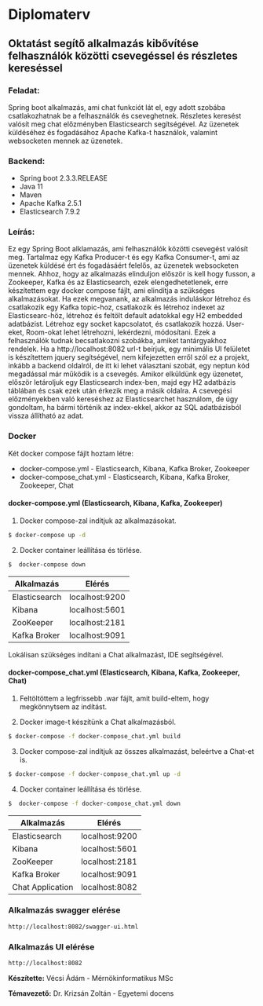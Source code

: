 # Diplomaterv
## Oktatást segítő alkalmazás kibővítése felhasználók közötti csevegéssel és részletes kereséssel

### Feladat:

Spring boot alkalmazás, ami chat funkciót lát el, egy adott szobába csatlakozhatnak be a felhasználók és cseveghetnek. Részletes keresést valósít meg chat előzményben Elasticsearch segítségével. Az üzenetek küldéséhez és fogadásához Apache Kafka-t használok, valamint websocketen mennek az üzenetek.

### Backend:
  - Spring boot 2.3.3.RELEASE
  - Java 11
  - Maven
  - Apache Kafka 2.5.1
  - Elasticsearch 7.9.2

### Leírás: 

Ez egy Spring Boot alklamazás, ami felhasználók közötti csevegést valósít meg. Tartalmaz egy Kafka Producer-t és egy Kafka Consumer-t, ami az üzenetek küldésé ért és fogadásáért felelős, az üzenetek websocketen mennek. Ahhoz, hogy az alkalmazás elinduljon először is kell hogy fusson, a Zookeeper, Kafka és az Elasticsearch, ezek elengedhetetlenek, erre készítettem egy docker compose fájlt, ami elindítja a szükséges alkalmazásokat. Ha ezek megvanank, az alkalmazás induláskor létrehoz és csatlakozik egy Kafka topic-hoz, csatlakozik és létrehoz indexet az Elasticsearc-höz, létrehoz és feltölt default adatokkal egy H2 embedded adatbázist. Létrehoz egy socket kapcsolatot, és csatlakozik hozzá. User-eket, Room-okat lehet létrehozni, lekérdezni, módosítani. Ezek a felhasználók tudnak becsatlakozni szobákba, amiket tantárgyakhoz rendelek. Ha a http://localhost:8082 url-t beírjuk, egy minimális UI felületet is készítettem jquery segítségével, nem kifejezetten erről szól ez a projekt, inkább a backend oldalról, de itt ki lehet választani szobát, egy neptun kód megadással már működik is a csevegés. Amikor elküldünk egy üzenetet, először letároljuk egy Elasticsearch index-ben, majd egy H2 adatbázis táblában és csak ezek után érkezik meg a másik oldalra. A csevegési előzményekben való kereséshez az Elasticsearchet használom, de úgy gondoltam, ha bármi történik az index-ekkel, akkor az SQL adatbázisból vissza állítható az adat.

### Docker

Két docker compose fájlt hoztam létre:
  - docker-compose.yml - Elasticsearch, Kibana, Kafka Broker, Zookeeper
  - docker-compose_chat.yml - Elasticsearch, Kibana, Kafka Broker, Zookeeper, Chat

#### docker-compose.yml (Elasticsearch, Kibana, Kafka, Zookeeper)

1. Docker compose-zal indítjuk az alkalmazásokat.
```sh
$ docker-compose up -d
```
2. Docker container leállítása és törlése.
```sh
$  docker-compose down 
```

| Alkalmazás | Elérés |
| ---------- | ------ |
| Elasticsearch | localhost:9200 |
| Kibana | localhost:5601 |
| ZooKeeper| localhost:2181 |
| Kafka Broker| localhost:9091 |

Lokálisan szükséges indítani a Chat alkalmazást, IDE segítségével. 

#### docker-compose_chat.yml (Elasticsearch, Kibana, Kafka, Zookeeper, Chat)

1. Feltöltöttem a legfrissebb .war fájlt, amit build-eltem, hogy megkönnytsem az indítást.

2. Docker image-t készítünk a Chat alkalmazásból.
```sh
$ docker-compose -f docker-compose_chat.yml build
```
3. Docker compose-zal indítjuk az összes alkalmazást, beleértve a Chat-et is.
```sh
$ docker-compose -f docker-compose_chat.yml up -d
```
4. Docker container leállítása és törlése.
```sh
$  docker-compose -f docker-compose_chat.yml down 
```

| Alkalmazás | Elérés |
| ---------- | ------ |
| Elasticsearch | localhost:9200 |
| Kibana | localhost:5601 |
| ZooKeeper| localhost:2181 |
| Kafka Broker| localhost:9091 |
| Chat Application| localhost:8082 |

### Alkalmazás swagger elérése
```sh
http://localhost:8082/swagger-ui.html
```
### Alkalmazás UI elérése
```sh
http://localhost:8082
```


**Készítette:** Vécsi Ádám - Mérnökinformatikus MSc

**Témavezető:** Dr. Krizsán Zoltán - Egyetemi docens
